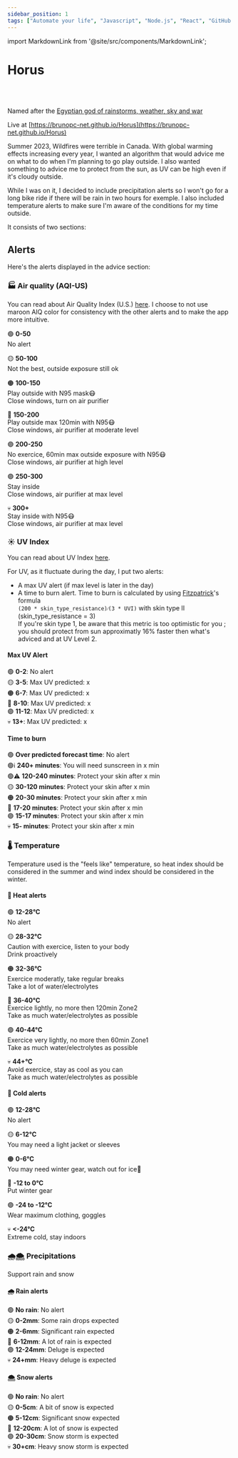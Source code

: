 ```yaml
---
sidebar_position: 1
tags: ["Automate your life", "Javascript", "Node.js", "React", "GitHub Actions"]
---
```


import MarkdownLink from '@site/src/components/MarkdownLink';

# Horus

<MarkdownLink button
  to='https://github.com/brunopc-net/Horus'
  text='Repository'
/><br/><br/>

Named after the [Egyptian god of rainstorms, weather, sky and war](https://en.wikipedia.org/wiki/Weather_god)

Live at [https://brunopc-net.github.io/Horus](https://brunopc-net.github.io/Horus)

Summer 2023, Wildfires were terrible in Canada. With global warming effects increasing every year, I wanted an algorithm that would advice me on what to do when I'm planning to go play outside. I also wanted something to advice me to protect from the sun, as UV can be high even if it's cloudy outside.

While I was on it, I decided to include precipitation alerts so I won't go for a long bike ride if there will be rain in two hours for exemple. I also included temperature alerts to make sure I'm aware of the conditions for my time outside.

It consists of two sections:

## Alerts

Here's the alerts displayed in the advice section:

### 🏭 Air quality (AQI-US)

You can read about Air Quality Index (U.S.) [here](https://www.airnow.gov/aqi/aqi-basics/). I choose to not use maroon AIQ color for consistency with the other alerts and to make the app more intuitive.

🟢 **0-50** <br/>
No alert<br/>

🟡 **50-100** <br/>
Not the best, outside exposure still ok<br/>

🟠 **100-150** <br/>
Play outside with N95 mask😷<br/>
Close windows, turn on air purifier<br/>

🔴 **150-200** <br/>
Play outside max 120min with N95😷<br/>
Close windows, air purifier at moderate level<br/>

🟣 **200-250** <br/>
No exercice, 60min max outside exposure with N95😷<br/>
Close windows, air purifier at high level<br/>

🟣 **250-300** <br/>
Stay inside<br/>
Close windows, air purifier at max level<br/>

💀 **300+**<br/>
Stay inside with N95😷<br/>
Close windows, air purifier at max level<br/>

### ☀️ UV Index

You can read about UV Index [here](https://en.wikipedia.org/wiki/Ultraviolet_index).

For UV, as it fluctuate during the day, I put two alerts:
- A max UV alert (if max level is later in the day)
- A time to burn alert. Time to burn is calculated by using [Fitzpatrick](https://en.wikipedia.org/wiki/Thomas_B._Fitzpatrick)'s formula<br/>
  `(200 * skin_type_resistance)⁄(3 * UVI)` with skin type II (skin_type_resistance = 3)<br/>
  If you're skin type 1, be aware that this metric is too optimistic for you ; you should protect from sun approximatly 16% faster then what's adviced and at UV Level 2.

#### Max UV Alert
🟢 **0-2**: No alert<br/>
🟡 **3-5**: Max UV predicted: x<br/>
🟠 **6-7**: Max UV predicted: x<br/>
🔴 **8-10**: Max UV predicted: x<br/>
🟣 **11-12**: Max UV predicted: x<br/>
💀 **13+**: Max UV predicted: x<br/>

#### Time to burn

🟢 **Over predicted forecast time**: No alert<br/>
🟢ℹ️ **240+ minutes**: You will need sunscreen in x min<br/>
🟢⚠️ **120-240 minutes**: Protect your skin after x min<br/>
🟡 **30-120 minutes**: Protect your skin after x min<br/>
🟠 **20-30 minutes**: Protect your skin after x min<br/>
🔴 **17-20 minutes**: Protect your skin after x min<br/>
🟣 **15-17 minutes**: Protect your skin after x min<br/>
💀 **15- minutes**: Protect your skin after x min<br/>

### 🌡️ Temperature 

Temperature used is the  "feels like" temperature, so heat index should be considered in the summer and wind index should be considered in the winter. 

#### 🥵 Heat alerts

🟢 **12-28°C**<br/>
No alert<br/>

🟡 **28-32°C**<br/>
Caution with exercice, listen to your body<br/>
Drink proactively<br/>

🟠 **32-36°C**<br/>
Exercice moderatly, take regular breaks<br/>
Take a lot of water/electrolytes<br/>

🔴 **36-40°C**<br/>
Exercice lightly, no more then 120min Zone2<br/>
Take as much water/electrolytes as possible<br/>

🟣 **40-44°C**<br/>
Exercice very lightly, no more then 60min Zone1<br/>
Take as much water/electrolytes as possible<br/>

💀 **44+°C**<br/>
Avoid exercice, stay as cool as you can<br/>
Take as much water/electrolytes as possible<br/>

#### 🥶 Cold alerts

🟢 **12-28°C**<br/>
No alert<br/>

🟡 **6-12°C**<br/>
You may need a light jacket or sleeves<br/>

🟠 **0-6°C**<br/>
You may need winter gear, watch out for ice🧊<br/>

🔴 **-12 to 0°C**<br/>
Put winter gear<br/>

🟣 **-24 to -12°C**<br/>
Wear maximum clothing, goggles<br/>

💀 **<-24°C**<br/>
Extreme cold, stay indoors<br/>

### 🌧️🌨️ Precipitations

Support rain and snow

#### 🌧️ Rain alerts

🟢 **No rain**: No alert<br/>
🟡 **0-2mm**: Some rain drops expected<br/>
🟠 **2-6mm**: Significant rain expected<br/>
🔴 **6-12mm**: A lot of rain is expected<br/>
🟣 **12-24mm**: Deluge is expected<br/>
💀 **24+mm**: Heavy deluge is expected<br/>

#### 🌨️ Snow alerts

🟢 **No rain**: No alert<br/>
🟡 **0-5cm**: A bit of snow is expected<br/>
🟠 **5-12cm**: Significant snow expected<br/>
🔴 **12-20cm**: A lot of snow is expected<br/>
🟣 **20-30cm**: Snow storm is expected<br/>
💀 **30+cm**: Heavy snow storm is expected<br/>